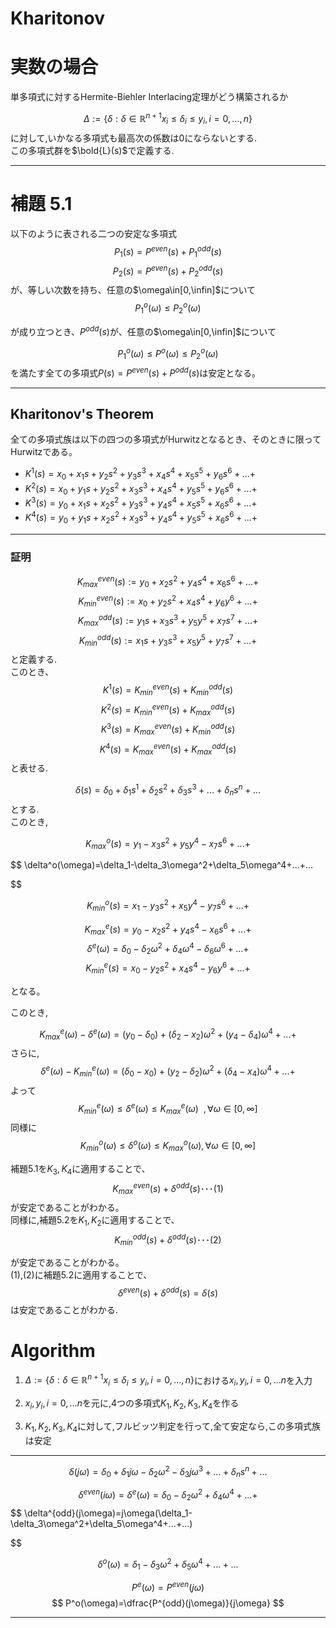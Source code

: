 # Kharitonov


# 実数の場合
単多項式に対するHermite-Biehler Interlacing定理がどう構築されるか

$$
\Delta := \{\delta:\delta\in\mathbb{R}^{n+1}
x_i \leq \delta_i \leq y_i , i=0,...,n
\}
$$
に対して,いかなる多項式も最高次の係数は0にならないとする.  
この多項式群を$\bold{L}(s)$で定義する.

___
# 補題 5.1
以下のように表される二つの安定な多項式
$$
P_1(s)=P^{even}(s)+P_1^{odd}(s)
$$
$$
P_2(s)=P^{even}(s)+P_2^{odd}(s)
$$
が、等しい次数を持ち、任意の$\omega\in[0,\infin]$について
$$
P_1^o(\omega)\leq P_2^o(\omega)
$$

が成り立つとき、$P^{odd}(s)$が、任意の$\omega\in[0,\infin]$について

$$
P_1^o(\omega)\leq P^o(\omega) \leq P_2^o(\omega)
$$
を満たす全ての多項式$P(s)=P^{even}(s)+P^{odd}(s)$は安定となる。
___

## Kharitonov's Theorem
全ての多項式族は以下の四つの多項式がHurwitzとなるとき、そのときに限ってHurwitzである。
- $K^1(s)=x_0+x_1 s+y_2 s^2+y_3s^3+x_4s^4+x_5s^5+y_6s^6+...+$
- $K^2(s)=x_0+y_1s+y_2s^2+x_3s^3+x_4s^4 + y_5s^5+y_6s^6+...+$
- $K^3(s)=y_0+x_1s+x_2s^2+y_3s^3+y_4s^4+x_5s^5+x_6s^6+...+$
- $K^4(s)=y_0+y_1s+x_2s^2+x_3s^3+y_4s^4+y_5s^5+x_6s^6+...+$
____
### 証明
$$
K_{max}^{even}(s):=y_0+x_2s^2+y_4s^4+x_6s^6+...+
$$
$$
K_{min}^{even}(s):=x_0+y_2s^2+x_4s^4+y_6y^6+...+
$$
$$
K^{odd}_{max}(s):=y_1s+x_3s^3+y_5y^5+x_7s^7+...+
$$
$$
K^{odd}_{min}(s):=x_1s+y_3s^3+x_5y^5+y_7s^7+...+
$$
と定義する.  
このとき、
$$
K^1(s)=K_{min}^{even}(s)+K^{odd}_{min}(s)
$$
$$
K^2(s)=K_{min}^{even}(s)+K^{odd}_{max}(s)
$$
$$
K^3(s)=K_{max}^{even}(s)+K^{odd}_{min}(s)
$$
$$
K^4(s)=K_{max}^{even}(s)+K^{odd}_{max}(s)
$$
と表せる.  

$$
\delta(s)=\delta_0+\delta_1s^1+\delta_2s^2+\delta_3s^3+...+\delta_ns^n+...
$$
とする.  
このとき,


$$
K^{o}_{max}(s)=y_1-x_3s^2+y_5y^4-x_7s^6+...+
$$

$$
\delta^o(\omega)=\delta_1-\delta_3\omega^2+\delta_5\omega^4+...+...

$$

$$
K^{o}_{min}(s)=x_1-y_3s^2+x_5y^4-y_7s^6+...+
$$

$$
K_{max}^{e}(s)=y_0-x_2s^2+y_4s^4-x_6s^6+...+
$$
$$
\delta^e(\omega)=\delta_0-\delta_2\omega^2+\delta_4\omega^4-\delta_6\omega^6+...+
$$
$$
K_{min}^{e}(s)=x_0-y_2s^2+x_4s^4-y_6y^6+...+
$$

となる。  

このとき,

$$
K_{max}^e(\omega)-\delta^e(\omega)=(y_0-\delta_0)+(\delta_2-x_2)\omega^2+(y_4-\delta_4)\omega^4+...+
$$
さらに,
$$
\delta^e(\omega)-K_{min}^e(\omega)=(\delta_0-x_0)+(y_2-\delta_2)\omega^2+(\delta_4-x_4)\omega^4+...+
$$
よって
$$
K_{min}^e(\omega)\leq\delta^e(\omega)\leq K^e_{max}(\omega)\ \ ,\forall\omega\in[0,\infty]
$$
同様に
$$
K_{min}^o(\omega)\leq\delta^o(\omega)\leq K^o_{max}(\omega)  ,\forall\omega\in[0,\infty]
$$

補題5.1を$K_3,K_4$に適用することで、
$$
K_{max}^{even}(s)+\delta^{odd}(s) ･･･(1)
$$ 
が安定であることがわかる。  
同様に,補題5.2を$K_1,K_2$に適用することで、
$$
K_{min}^{odd}(s)+\delta^{odd}(s) ･･･(2)
$$

が安定であることがわかる。  
(1),(2)に補題5.2に適用することで、
$$
\delta^{even}(s)+\delta^{odd}(s)=\delta(s)
$$
は安定であることがわかる.

# Algorithm

1. $\Delta := \{\delta:\delta\in\mathbb{R}^{n+1}
x_i \leq \delta_i \leq y_i , i=0,...,n
\}$における$x_i,y_i,i=0,...n$を入力  

2. $x_i,y_i,i=0,...n$を元に,4つの多項式$K_1,K_2,K_3,K_4$を作る

3. $K_1,K_2,K_3,K_4$に対して,フルビッツ判定を行って,全て安定なら,この多項式族は安定


___

$$
\delta(j\omega)=\delta_0+\delta_1j\omega-\delta_2\omega^2-\delta_3j\omega^3+...+\delta_ns^n+...
$$

$$
\delta^{even}(i\omega)=\delta^e(\omega)=\delta_0-\delta_2\omega^2+\delta_4\omega^4+...+
$$
$$
\delta^{odd}(j\omega)=j\omega(\delta_1-\delta_3\omega^2+\delta_5\omega^4+...+...)

$$

$$
\delta^o(\omega)=\delta_1-\delta_3\omega^2+\delta_5\omega^4+...+...
$$

$$
P^e(\omega)=P^{even}(j\omega)
$$
$$
P^o(\omega)=\dfrac{P^{odd}(j\omega)}{j\omega}
$$
___